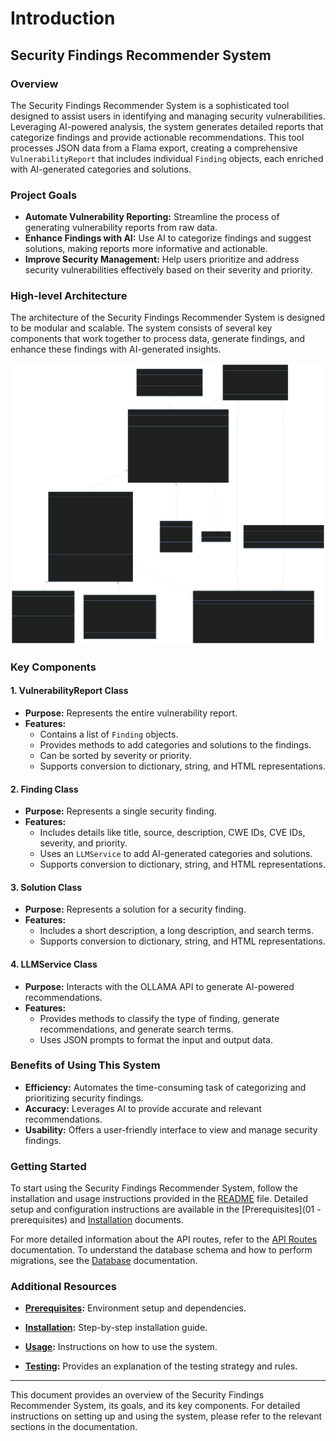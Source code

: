 # Introduction

## Security Findings Recommender System

### Overview

The Security Findings Recommender System is a sophisticated tool designed to assist users in identifying and managing security vulnerabilities. Leveraging AI-powered analysis, the system generates detailed reports that categorize findings and provide actionable recommendations. This tool processes JSON data from a Flama export, creating a comprehensive `VulnerabilityReport` that includes individual `Finding` objects, each enriched with AI-generated categories and solutions.

### Project Goals

- **Automate Vulnerability Reporting:** Streamline the process of generating vulnerability reports from raw data.
- **Enhance Findings with AI:** Use AI to categorize findings and suggest solutions, making reports more informative and actionable.
- **Improve Security Management:** Help users prioritize and address security vulnerabilities effectively based on their severity and priority.

### High-level Architecture

The architecture of the Security Findings Recommender System is designed to be modular and scalable. The system consists of several key components that work together to process data, generate findings, and enhance these findings with AI-generated insights.

![Architecture Diagram](UML/data-layer.svg)

### Key Components

#### 1. VulnerabilityReport Class

- **Purpose:** Represents the entire vulnerability report.
- **Features:**
  - Contains a list of `Finding` objects.
  - Provides methods to add categories and solutions to the findings.
  - Can be sorted by severity or priority.
  - Supports conversion to dictionary, string, and HTML representations.

#### 2. Finding Class

- **Purpose:** Represents a single security finding.
- **Features:**
  - Includes details like title, source, description, CWE IDs, CVE IDs, severity, and priority.
  - Uses an `LLMService` to add AI-generated categories and solutions.
  - Supports conversion to dictionary, string, and HTML representations.

#### 3. Solution Class

- **Purpose:** Represents a solution for a security finding.
- **Features:**
  - Includes a short description, a long description, and search terms.
  - Supports conversion to dictionary, string, and HTML representations.

#### 4. LLMService Class

- **Purpose:** Interacts with the OLLAMA API to generate AI-powered recommendations.
- **Features:**
  - Provides methods to classify the type of finding, generate recommendations, and generate search terms.
  - Uses JSON prompts to format the input and output data.

### Benefits of Using This System

- **Efficiency:** Automates the time-consuming task of categorizing and prioritizing security findings.
- **Accuracy:** Leverages AI to provide accurate and relevant recommendations.
- **Usability:** Offers a user-friendly interface to view and manage security findings.

### Getting Started

To start using the Security Findings Recommender System, follow the installation and usage instructions provided in the [README](../README.md) file. Detailed setup and configuration instructions are available in the [Prerequisites](01 - prerequisites) and [Installation](02%20-%20installation) documents.

For more detailed information about the API routes, refer to the [API Routes](api_routes.md) documentation. To understand the database schema and how to perform migrations, see the [Database](database.md) documentation.

### Additional Resources

- **[Prerequisites](01%20-%20prerequisites):** Environment setup and dependencies.
- **[Installation](02%20-%20installation):** Step-by-step installation guide.
- **[Usage](03%20-%20usage):** Instructions on how to use the system.

- **[Testing](04-testing):** Provides an explanation of the testing strategy and rules.

---

This document provides an overview of the Security Findings Recommender System, its goals, and its key components. For detailed instructions on setting up and using the system, please refer to the relevant sections in the documentation.
